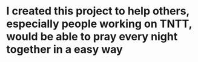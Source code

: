 # I created this project to help others, especially people working on TNTT, would be able to pray every night together in a easy way
